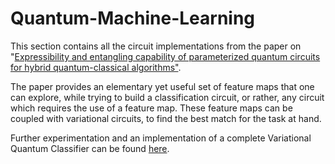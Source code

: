 # Quantum-Machine-Learning

This section contains all the circuit implementations from the paper on "[Expressibility and entangling capability of parameterized quantum circuits for hybrid quantum-classical algorithms"](https://arxiv.org/abs/1905.10876).

The paper provides an elementary yet useful set of feature maps that one can explore, while trying to build a classification circuit, or rather, any circuit which requires the use of a feature map. These feature maps can be coupled with variational circuits, to find the best match for the task at hand.

Further experimentation and an implementation of a complete Variational Quantum Classifier can be found [here](https://github.com/GlazeDonuts/Variational-Quantum-Classifier).
